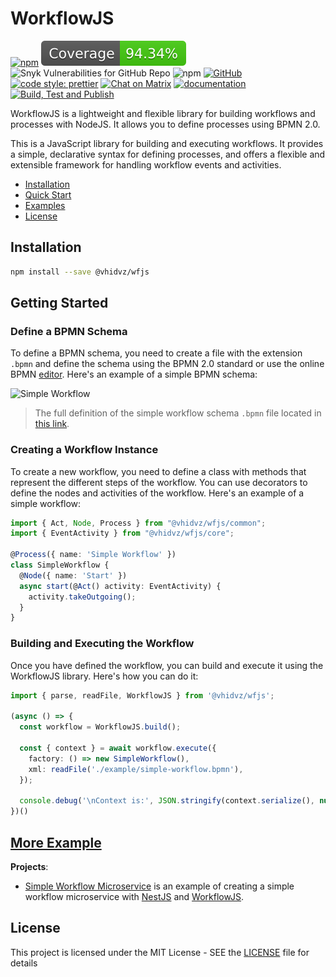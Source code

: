 # WorkflowJS

[![npm](https://img.shields.io/npm/v/@vhidvz/wfjs)](https://www.npmjs.com/package/@vhidvz/wfjs)
[![Coverage](https://raw.githubusercontent.com/vhidvz/workflow-js/master/coverage-badge.svg)](https://htmlpreview.github.io/?https://github.com/vhidvz/workflow-js/blob/master/docs/coverage/lcov-report/index.html)
![Snyk Vulnerabilities for GitHub Repo](https://img.shields.io/snyk/vulnerabilities/github/vhidvz/workflow-js)
![npm](https://img.shields.io/npm/dm/@vhidvz/wfjs)
[![GitHub](https://img.shields.io/github/license/vhidvz/workflow-js?style=flat)](https://github.com/vhidvz/workflow-js/blob/master/LICENSE)
[![code style: prettier](https://img.shields.io/badge/code_style-prettier-ff69b4.svg)](https://github.com/prettier/prettier)
[![Chat on Matrix](https://matrix.to/img/matrix-badge.svg)](https://matrix.to/#/#wfjs:gitter.im)
[![documentation](https://img.shields.io/badge/documentation-click_to_read-c27cf4)](https://vhidvz.github.io/workflow-js/)
[![Build, Test and Publish](https://github.com/vhidvz/workflow-js/actions/workflows/npm-ci.yml/badge.svg)](https://github.com/vhidvz/workflow-js/actions/workflows/npm-ci.yml)

WorkflowJS is a lightweight and flexible library for building workflows and processes with NodeJS. It allows you to define processes using BPMN 2.0.

This is a JavaScript library for building and executing workflows. It provides a simple, declarative syntax for defining processes, and offers a flexible and extensible framework for handling workflow events and activities.

+ [Installation](#installation)
+ [Quick Start](#getting-started)
+ [Examples](https://github.com/vhidvz/workflow-js/tree/master/example)
+ [License](#license)

## Installation

```sh
npm install --save @vhidvz/wfjs
```

## Getting Started

### Define a BPMN Schema

To define a BPMN schema, you need to create a file with the extension `.bpmn` and define the schema using the BPMN 2.0 standard or use the online BPMN [editor](https://demo.bpmn.io/new). Here's an example of a simple BPMN schema:

![Simple Workflow](https://raw.githubusercontent.com/vhidvz/workflow-js/master/assets/simple-workflow.svg)

> The full definition of the simple workflow schema `.bpmn` file located in [this link](https://github.com/vhidvz/workflow-js/tree/master/example).

### Creating a Workflow Instance

To create a new workflow, you need to define a class with methods that represent the different steps of the workflow. You can use decorators to define the nodes and activities of the workflow. Here's an example of a simple workflow:

```ts
import { Act, Node, Process } from "@vhidvz/wfjs/common";
import { EventActivity } from "@vhidvz/wfjs/core";

@Process({ name: 'Simple Workflow' })
class SimpleWorkflow {
  @Node({ name: 'Start' })
  async start(@Act() activity: EventActivity) {
    activity.takeOutgoing();
  }
}
```

### Building and Executing the Workflow

Once you have defined the workflow, you can build and execute it using the WorkflowJS library. Here's how you can do it:

```ts
import { parse, readFile, WorkflowJS } from '@vhidvz/wfjs';

(async () => {
  const workflow = WorkflowJS.build();

  const { context } = await workflow.execute({
    factory: () => new SimpleWorkflow(),
    xml: readFile('./example/simple-workflow.bpmn'),
  });

  console.debug('\nContext is:', JSON.stringify(context.serialize(), null, 2));
})()
```

## [More Example](https://github.com/vhidvz/workflow-js/tree/master/example)

__Projects__: 

- [Simple Workflow Microservice](https://github.com/vhidvz/workflow-template) is an example of creating a simple workflow microservice with [NestJS](https://github.com/nestjs/nest) and [WorkflowJS](https://github.com/vhidvz/workflow-js).

## License

This project is licensed under the MIT License - SEE the [LICENSE](LICENSE) file for details
